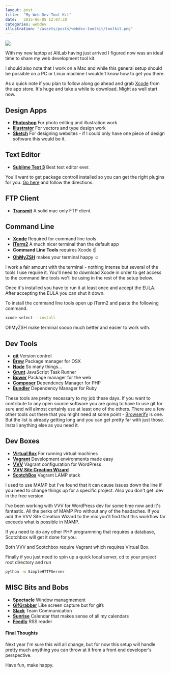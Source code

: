```yaml
---
layout: post
title:  "My Web Dev Tool Kit"
date:   2015-06-05 12:07:30
categories: webdev
illustration: "/assets/posts/webdev-toolkit/toolkit.png"
---
```

<img class="hidden" src="{{ page.illustration }}" />

With my new laptop at AltLab having just arrived I figured now was an ideal time to share my web development tool kit.

I should also note that I work on a Mac and while this general setup should be possible on a PC or Linux machine I wouldn't know how to get you there.

As a quick note if you plan to follow along go ahead and grab [Xcode](https://itunes.apple.com/us/app/xcode/id497799835?mt=12) from the app store. It's huge and take a while to download. Might as well start now.

## Design Apps

 * **[Photoshop](http://www.adobe.com/products/photoshop.html)** For photo editing and illustration work
 * **[Illustrator](http://www.adobe.com/products/illustrator.html)** For vectors and type design work
 * **[Sketch](http://bohemiancoding.com/sketch/)** For designing websites - if I could only have one piece of design software this would be it.


## Text Editor 

 * **[Sublime Text 3](http://www.sublimetext.com/3)** Best text editor ever.

 You'll want to get package controll installed so you can get the right plugins for you. [Go here](https://packagecontrol.io/installation) and follow the directions.

## FTP Client

 * **[Transmit](https://panic.com/transmit/)** A solid mac only FTP client.


## Command Line

* **[Xcode](https://itunes.apple.com/us/app/xcode/https://itunes.apple.com/us/app/xcode/id497799835?mt=12)** Required for command line tools
* **[iTerm2](https://www.iterm2.com/)** A much nicer terminal than the default app
* **Command Line Tools** requires Xcode &#9757;
* **[OhMyZSH](https://github.com/robbyrussell/oh-my-zsh)** makes your terminal happy &#9786;

I work a fair amount with the terminal - nothing intense but several of the tools I use require it. You'll need to download Xcode in order to get access to the command line tools we'll be using in the rest of the setup below.

Once it's installed you have to run it at least once and accept the EULA. After accepting the EULA you can shut it down. 

To install the command line tools open up iTerm2 and paste the following command.

```bash
xcode-select --install
```

OhMyZSH make terminal soooo much better and easier to work with.


## Dev Tools

 * **[git](http://git-scm.com/download/mac)** Version control
 * **[Brew](http://brew.sh/)** Package manager for OSX
 * **[Node](https://nodejs.org/)** So many things...
 * **[Grunt](http://gruntjs.com/)** JavaScript Task Runner
 * **[Bower](http://bower.io/)** Package manager for the web
 * **[Composer](https://getcomposer.org/)** Dependency Manager for PHP
 * **[Bundler](http://bundler.io/)** Dependency Manager for Ruby

These tools are pretty necessary to my job these days. If you want to contribute to any open source software you are going to have to use git for sure and will almost certainly use at least one of the others. There are a few other tools out there that you might need at some point - [Browserify](http://browserify.org/) is one. But the list is already getting long and you can get pretty far with just those. Install anything else as you need it. 


## Dev Boxes

* **[Virtual Box](https://www.virtualbox.org/wiki/Downloads)** For running virtual machines
* **[Vagrant](https://www.vagrantup.com/downloads.html)** Development environments made easy
* **[VVV](https://github.com/Varying-Vagrant-Vagrants/VVV)** Vagrant configuration for WordPress
* **[VVV Site Creation Wizard](https://github.com/bradp/vv)**
* **[ScotchBox](https://box.scotch.io/)** Vagrant LAMP stack

I used to use MAMP but I've found that it can cause issues down the line if you need to change things up for a specific project. Also you don't get .dev in the free version.

I've been working with VVV for WordPress dev for some time now and it's fantastic. All the perks of MAMP Pro without any of the headaches. If you add the VVV Site Creation Wizard to the mix you'll find that this workflow far exceeds what is possible in MAMP.

If you need to do any other PHP programming that requires a database, Scotchbox will get it done for you.

Both VVV and Scotchbox require Vagrant which requires Virtual Box. 

Finally if you just need to spin up a quick local server, cd to your project root directory and run 

```bash
python -m SimpleHTTPServer
```

## MISC Bits and Bobs

* **[Spectacle](http://spectacleapp.com/)** Window managmement
* **[GifGrabber](http://www.gifgrabber.com/)** Like screen capture but for gifs
* **[Slack](https://slack.com/)** Team Communication
* **[Sunrise](https://calendar.sunrise.am/)** Calendar that makes sense of all my calendars
* **[Feedly](https://feedly.com/)** RSS reader

<div class="meta" markdown="1">

#### Final Thoughts

Next year I'm sure this will all change, but for now this setup will handle pretty much anything you can throw at it from a front end developer's perspective. 

Have fun, make happy.

</div>

